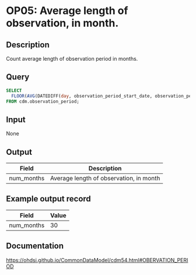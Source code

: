 <!---
Group:observation period
Name:OP05 Average length of observation, in month.
Author: Alberto Labarga
CDM Version: 5.4
-->

# OP05: Average length of observation, in month.

## Description
Count average length of observation period in months.

## Query
```sql
SELECT 
  FLOOR(AVG(DATEDIFF(day, observation_period_start_date, observation_period_end_date)/30)) AS num_months
FROM cdm.observation_period;
```

## Input

None

## Output

|  Field |  Description |
| --- | --- |
| num_months |  Average length of observation, in month |

## Example output record

|  Field |  Value |
| --- | --- |
| num_months |  30 |

## Documentation
https://ohdsi.github.io/CommonDataModel/cdm54.html#OBERVATION_PERIOD
